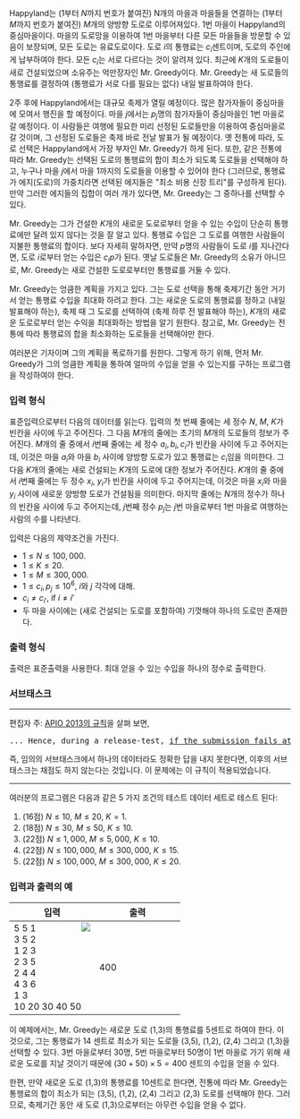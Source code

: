 Happyland는 (1부터 $N$까지 번호가 붙여진) N개의 마을과 마을들을 연결하는 (1부터 $M$까지 번호가 붙여진) $M$개의 양방향 도로로 이루어져있다. 1번 마을이 Happyland의 중심마을이다. 마을의 도로망을 이용하여 1번 마을부터 다른 모든 마을들을 방문할 수 있음이 보장되며, 모든 도로는 유료도로이다. 도로 $i$의 통행료는 $c_{i}$센트이며, 도로의 주인에게 납부하여야 한다. 모든 $c_{i}$는 서로 다르다는 것이 알려져 있다. 최근에 $K$개의 도로들이 새로 건설되었으며 소유주는 억만장자인 Mr. Greedy이다. Mr. Greedy는 새 도로들의 통행료를 결정하여 (통행료가 서로 다를 필요는 없다) 내일 발표하여야 한다.

2주 후에 Happyland에서는 대규모 축제가 열릴 예정이다. 많은 참가자들이 중심마을에 모여서 행진을 할 예정이다. 마을 $j$에서는 $p_{j}$명의 참가자들이 중심마을인 1번 마을로 갈 예정이다. 이 사람들은 여행에 필요한 미리 선정된 도로들만을 이용하여 중심마을로 갈 것이며, 그 선정된 도로들은 축제 바로 전날 발표가 될 예정이다. 옛 전통에 따라, 도로 선택은 Happyland에서 가장 부자인 Mr. Greedy가 하게 된다. 또한, 같은 전통에 따라 Mr. Greedy는 선택된 도로의 통행료의 합이 최소가 되도록 도로들을 선택해야 하고, 누구나 마을 $j$에서 마을 1까지의 도로들을 이용할 수 있어야 한다 (그러므로, 통행료가 에지(도로)의 가중치라면 선택된 에지들은 "최소 비용 신장 트리"를 구성하게 된다). 만약 그러한 에지들의 집합이 여러 개가 있다면, Mr. Greedy는 그 중하나를 선택할 수 있다. 

Mr. Greedy는 그가 건설한 $K$개의 새로운 도로로부터 얻을 수 있는 수입이 단순히 통행료에만 달려 있지 않다는 것을 잘 알고 있다. 통행료 수입은 그 도로를 여행한 사람들이 지불한 통행료의 합이다. 보다 자세히 말하자면, 만약 $p$명의 사람들이 도로 $i$를 지나간다면, 도로 $i$로부터 얻는 수입은 $c_{i}p$가 된다. 옛날 도로들은 Mr. Greedy의 소유가 아니므로, Mr. Greedy는 새로 건설한 도로로부터만 통행료를 거둘 수 있다.

Mr. Greedy는 엉큼한 계획을 가지고 있다. 그는 도로 선택을 통해 축제기간 동안 거기서 얻는 통행료 수입을 최대화 하려고 한다. 그는 새로운 도로의 통행료를 정하고 (내일 발표해야 하는), 축제 때 그 도로를 선택하여 (축제 하루 전 발표해야 하는), $K$개의 새로운 도로로부터 얻는 수익을 최대화하는 방법을 알기 원한다. 참고로, Mr. Greedy는 전통에 따라 통행료의 합을 최소화하는 도로들을 선택해야만 한다.

여러분은 기자이며 그의 계획을 폭로하기를 원한다. 그렇게 하기 위해, 먼저 Mr. Greedy가 그의 엉큼한 계획을 통하여 얼마의 수입을 얻을 수 있는지를 구하는 프로그램을 작성하여야 한다.

### 입력 형식

표준입력으로부터 다음의 데이터를 읽는다. 입력의 첫 번째 줄에는 세 정수 $N$, $M$, $K$가 빈칸을 사이에 두고 주어진다. 그 다음 $M$개의 줄에는 초기의 $M$개의 도로들의 정보가 주어진다. $M$개의 줄 중에서 $i$번째 줄에는 세 정수 $a_{i}, b_{i}, c_{i}$가 빈칸을 사이에 두고 주어지는데, 이것은 마을 $a_{i}$와 마을 $b_{i}$ 사이에 양방향 도로가 있고 통행료는 $c_{i}$임을 의미한다. 그 다음 $K$개의 줄에는 새로 건설되는 $K$개의 도로에 대한 정보가 주어진다. $K$개의 줄 중에서 $i$번째 줄에는 두 정수 $x_{i}$, $y_{i}$가 빈칸을 사이에 두고 주어지는데, 이것은 마을 $x_{i}$와 마을 $y_{i}$ 사이에 새로운 양방향 도로가 건설됨을 의미한다. 마지막 줄에는 $N$개의 정수가 하나의 빈칸을 사이에 두고 주어지는데, $j$번째 정수 $p_{j}$는 $j$번 마을로부터 1번 마을로 여행하는 사람의 수를 나타낸다.

입력은 다음의 제약조건을 가진다.

* $1 \le N \le 100,000.$
* $1 \le K \le 20.$
* $1 \le M \le 300,000.$
* $1 \le c_{i}, p_{j} \le 10^{6}$, $i$와 $j$ 각각에 대해.
* $c_{i} \neq c_{i'}$, if $i \neq i'$
* 두 마을 사이에는 (새로 건설되는 도로를 포함하여) 기껏해야 하나의 도로만 존재한다.

### 출력 형식

출력은 표준출력을 사용한다. 최대 얻을 수 있는 수입을 하나의 정수로 출력한다.

### 서브태스크

<hr>

편집자 주: [APIO 2013의 규칙](http://apio.comp.nus.edu.sg/APIORules.pdf)을 살펴 보면, 

<pre>
... Hence, during a release-test, <u>if the submission fails at a particular subtask, no further testing will be conducted for subsequent subtasks.</u> ...
</pre>

즉, 임의의 서브태스크에서 하나의 데이터라도 정확한 답을 내지 못한다면, 이후의 서브태스크는 채점도 하지 않는다는 것입니다. 이 문제에는 이 규칙이 적용되었습니다.

<hr>

여러분의 프로그램은 다음과 같은 5 가지 조건의 테스트 데이터 세트로 테스트 된다:

1. (16점) $N \le 10$, $M \le 20$, $K = 1$.
2. (18점) $N \le 30$, $M \le 50$, $K \le 10$.
3. (22점) $N \le 1,000$, $M \le 5,000$, $K \le 10$.
4. (22점) $N \le 100,000$, $M \le 300,000$, $K \le 15$.
5. (22점) $N \le 100,000$, $M \le 300,000$, $K \le 20$.

### 입력과 출력의 예

<table class='table table-bordered table-condensed'>
 <thead>
  <tr>
   <th style="width: 50%;">입력</th>
   <th style="width: 50%;">출력</th>
  </tr>
 </thead>
 <tbody>
  <tr>
   <td class="code-font"><div style="float: left; display: inline-block;">5 5 1<br/>
3 5 2<br/>
1 2 3<br/>
2 3 5<br/>
2 4 4<br/>
4 3 6<br/>
1 3<br/>
10 20 30 40 50</div>
<div style="float: right; display: inline-block;">
  <img src="https://s3.ap-northeast-2.amazonaws.com/oj.uz/old/APIO13_toll/toll.png?dl=1"/>
</div></td>
   <td class="code-font">400</td>
  </tr>
 </tbody>
</table>

이 예제에서는, Mr. Greedy는 새로운 도로 (1,3)의 통행료를 5센트로 하여야 한다. 이것으로, 그는 통행료가 14 센트로 최소가 되는 도로들 (3,5), (1,2), (2,4) 그리고 (1,3)을 선택할 수 있다. 3번 마을로부터 30명, 5번 마을로부터 50명이 1번 마을로 가기 위해 새로운 도로를 지날 것이기 때문에 $(30 + 50) \times 5 = 400$ 센트의 수입을 얻을 수 있다. 

한편, 만약 새로운 도로 (1,3)의 통행료를 10센트로 한다면, 전통에 따라 Mr. Greedy는 통행료의 합이 최소가 되는 (3,5), (1,2), (2,4) 그리고 (2,3) 도로를 선택해야 한다. 그러므로, 축제기간 동안 새 도로 (1,3)으로부터는 아무런 수입을 얻을 수 없다.